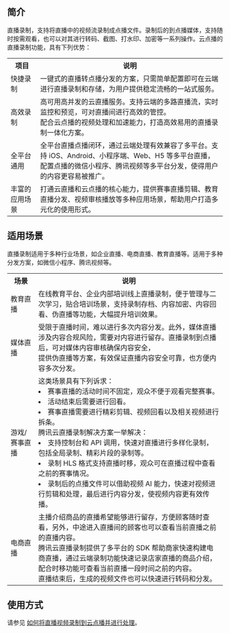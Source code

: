 ## 简介
直播录制，支持将直播中的视频流录制成点播文件。录制后的到点播媒体，支持随时按需观看，也可以对其进行转码、截图、打水印、加密等一系列操作。云点播的直播录制功能，具有下列优势：

<table>
    <tr>
        <th>
            项目              
        </th>
				<th>
           说明
        </th>
    </tr>
		 <tr>
        <td>
            快捷录制
        </td>
				<td>
				一键式的直播转点播分发的方案，只需简单配置即可在云端进行直播录制和存储，为用户提供稳定流畅的一站式服务。
        </td>
 </tr>
<tr>
        <td>
            高效录制
        </td>
				<td>
				高可用高并发的云直播服务。支持云端的多路直播流，实时监控和预览，可对直播间进行高效的管控。</br>配合云点播的视频处理和加速能力，打造高效易用的直播录制一体化方案。
        </td>
 </tr>
 <tr>
        <td>
            全平台通用
        </td>
				<td>
				全平台直播点播闭环，通过云端处理有效兼容了多平台。支持 iOS、Android、小程序端、Web、H5 等多平台直播，</br>配置点播的微信小程序、腾讯视频等多平台分发，使得用户的内容更容易被推广。
        </td>
 </tr>
  <tr>
        <td>
            丰富的应用场景
        </td>
				<td>
				打通云直播和云点播的核心能力，提供赛事直播剪辑、教育直播分发、视频审核播放等多种应用场景，帮助用户打造多元化的使用形式。
        </td>
 </tr>
</table>

## 适用场景
直播录制适用于多种行业场景，如企业直播、电商直播、教育直播等。适用于多种分发方案，如微信小程序、腾讯视频等。
<table>
    <tr>
        <th>
            场景              
        </th>
				<th>
           说明
        </th>
    </tr>
		 <tr>
        <td>
            教育直播
        </td>
				<td>
				在线教育平台、企业内部培训线上直播录制，便于管理与二次学习，贴合培训场景，支持录制存档、内容加密、内容回看、伪直播等功能，大幅提升培训效果。
        </td>
 </tr>
<tr>
        <td>
            媒体直播
        </td>
				<td>
				受限于直播时间，难以进行多次内容分发。此外，媒体直播涉及内容合规风险，需要对内容进行留存。直播录制到点播后，可对媒体内容审核确保内容安全，</br>提供伪直播等方案，有效保证直播内容安全可靠，也方便内容多次分发。
        </td>
 </tr>
 <tr>
        <td>
            游戏/赛事直播
        </td>
				<td>
				这类场景具有下列诉求：
				<li>赛事直播的活动时间不固定，观众不便于观看完整赛事。</li>
				<li>活动结束后需要进行回看。</li>
				<li>赛事直播需要进行精彩剪辑、视频回看以及相关视频进行拆条。</li>
				腾讯云直播录制解决方案一举解决：
				<li>支持控制台和 API 调用，快速对直播进行多样化录制，包括全局录制、精彩片段的录制等。</li>
				<li>录制 HLS 格式支持直播时移，观众可在直播过程中查看之前的赛事情况。</li>
				<li>录制后的点播文件可以借助视频 AI 能力，快速对视频进行剪辑和处理，最后进行内容分发，使视频内容更有效传播。</li>
        </td>
 </tr>
  <tr>
        <td>
            电商直播
        </td>
				<td>
				主播介绍商品的直播希望能够进行留存，方便顾客随时查看，另外，中途进入直播间的顾客也可以查看当前直播之前的直播内容。</br>腾讯云直播录制提供了多平台的 SDK 帮助商家快速构建电商直播，通过云端录制功能快速记录店家直播的商品介绍，配合时移功能可查看当前直播一段时间之前的内容。</br>直播结束后，生成的视频文件也可以快速进行转码和分发。
        </td>
 </tr>
</table>

## 使用方式
请参见 [如何将直播视频录制到云点播并进行处理](https://cloud.tencent.com/document/product/266/51839)。
